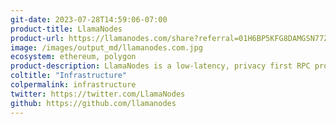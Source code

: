 ```yaml
---
git-date: 2023-07-28T14:59:06-07:00
product-title: LlamaNodes
product-url: https://llamanodes.com/share?referral=01H6BP5KFG8DAMGSN77ZVWR0W9
image: /images/output_md/llamanodes.com.jpg
ecosystem: ethereum, polygon
product-description: LlamaNodes is a low-latency, privacy first RPC provider - with dynamic load-balancing, autoscaling, and globally redundant infrastructure.
coltitle: "Infrastructure"
colpermalink: infrastructure
twitter: https://twitter.com/LlamaNodes
github: https://github.com/llamanodes
---
```


